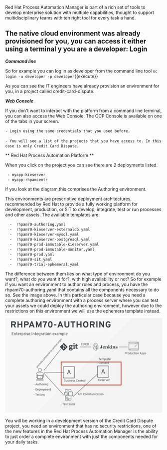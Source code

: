 Red Hat Process Automation Manager is part of a rich set of tools to develop enterprise solution with multiple capabilities, thought to support multidisciplinary teams with teh right tool for every task a hand.

The native cloud environment was already provisioned for you, you can access it either using a terminal y you are a developer:
Login
-----

***Command line***

So for example you can log in as developer from the command line tool `oc login -u developer -p developer`{{execute}}

As you can see the IT engineers have already provision an environment for you, in a project called credit-card-dispute.


***Web Console***

If you don't want to interact with the platform from a command line terminal, you can also access the Web Console. The OCP Console is available on one of the tabs in your screen.

    - Login using the same credentials that you used before.

    - You will see a list of the projects that you have access to. In this case is only Credit Card Dispute.

** Red Hat Process Automation Platform **

When you click on the project you can see there are 2 deployments listed.

     - myapp-kieserver
     - myapp-rhpamcentr

 If you look at the diagram,this comprises the Authoring environment.


 This environments are prescriptive deployment architectures, recommended by Red Hat to provide a fully working  platform for development, production, or SIT  to develop, integrate, test or run processes and other assets.
 The available templates are:

      -  rhpam70-authoring.yaml
      -  rhpam70-kieserver-externaldb.yaml
      -  rhpam70-kieserver-mysql.yaml
      -  rhpam70-kieserver-postgresql.yaml
      -  rhpam70-prod-immutable-kieserver.yaml
      -  rhpam70-prod-immutable-monitor.yaml
      -  rhpam70-prod.yaml
      -  rhpam70-sit.yaml
      -  rhpam70-trial-ephemeral.yaml

 The difference between them lies on what type of environment do you want?, what do you want it for?, with high availability or not? So for example if you want an environment to author rules and process, you have the rhpam70-authoring.yaml that contains all the components necessary to do so. See the image above.
 In this particular case because you need a complete authoring environment with a process server where you can test your assets we could deploy the authoring environment, however due to the restrictions on this environment we will use the ephemera template instead.

<img src="../../assets/middleware/rhpam-7-workshop/rhpam70-authoring.png" width="600" />

You will be working in a development version of the Credit Card Dispute project, you need an environment that has no security restrictions, one of the new features in the Red Hat Process Automation Manager is the ability to just order a complete environment with just the components needed for your daily tasks.
